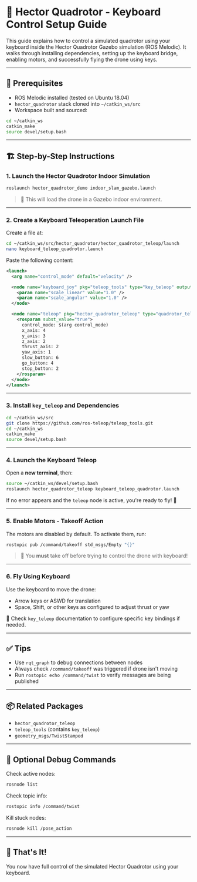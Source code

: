 # 🚁 Hector Quadrotor - Keyboard Control Setup Guide

This guide explains how to control a simulated quadrotor using your keyboard inside the Hector Quadrotor Gazebo simulation (ROS Melodic).
It walks through installing dependencies, setting up the keyboard bridge, enabling motors, and successfully flying the drone using keys.

---

## 🧩 Prerequisites

* ROS Melodic installed (tested on Ubuntu 18.04)
* `hector_quadrotor` stack cloned into `~/catkin_ws/src`
* Workspace built and sourced:

```bash
cd ~/catkin_ws
catkin_make
source devel/setup.bash
```

---

## 🏗️ Step-by-Step Instructions

### 1. Launch the Hector Quadrotor Indoor Simulation

```bash
roslaunch hector_quadrotor_demo indoor_slam_gazebo.launch
```

> 📝 This will load the drone in a Gazebo indoor environment.

---

### 2. Create a Keyboard Teleoperation Launch File

Create a file at:

```bash
cd ~/catkin_ws/src/hector_quadrotor/hector_quadrotor_teleop/launch
nano keyboard_teleop_quadrotor.launch
```

Paste the following content:

```xml
<launch>
  <arg name="control_mode" default="velocity" />

  <node name="keyboard_joy" pkg="teleop_tools" type="key_teleop" output="screen">
    <param name="scale_linear" value="1.0" />
    <param name="scale_angular" value="1.0" />
  </node>

  <node name="teleop" pkg="hector_quadrotor_teleop" type="quadrotor_teleop" output="screen">
    <rosparam subst_value="true">
      control_mode: $(arg control_mode)
      x_axis: 4
      y_axis: 3
      z_axis: 2
      thrust_axis: 2
      yaw_axis: 1
      slow_button: 6
      go_button: 4
      stop_button: 2
    </rosparam>
  </node>
</launch>
```

---

### 3. Install `key_teleop` and Dependencies

```bash
cd ~/catkin_ws/src
git clone https://github.com/ros-teleop/teleop_tools.git
cd ~/catkin_ws
catkin_make
source devel/setup.bash
```

---

### 4. Launch the Keyboard Teleop

Open a **new terminal**, then:

```bash
source ~/catkin_ws/devel/setup.bash
roslaunch hector_quadrotor_teleop keyboard_teleop_quadrotor.launch
```

If no error appears and the `teleop` node is active, you're ready to fly! 🚀

---

### 5. Enable Motors - Takeoff Action

The motors are disabled by default. To activate them, run:

```bash
rostopic pub /command/takeoff std_msgs/Empty "{}"
```

> 🛑 You **must** take off before trying to control the drone with keyboard!

---

### 6. Fly Using Keyboard

Use the keyboard to move the drone:

* Arrow keys or ASWD for translation
* Space, Shift, or other keys as configured to adjust thrust or yaw

📌 Check `key_teleop` documentation to configure specific key bindings if needed.

---

## ✅ Tips

* Use `rqt_graph` to debug connections between nodes
* Always check `/command/takeoff` was triggered if drone isn't moving
* Run `rostopic echo /command/twist` to verify messages are being published

---

## 📦 Related Packages

* `hector_quadrotor_teleop`
* `teleop_tools` (contains `key_teleop`)
* `geometry_msgs/TwistStamped`

---

## 🧪 Optional Debug Commands

Check active nodes:

```bash
rosnode list
```

Check topic info:

```bash
rostopic info /command/twist
```

Kill stuck nodes:

```bash
rosnode kill /pose_action
```

---

## 🥳 That's It!

You now have full control of the simulated Hector Quadrotor using your keyboard.
